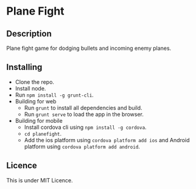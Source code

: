 Plane Fight
===========


Description
-----------
Plane fight game for dodging bullets and incoming enemy planes.


Installing
----------
* Clone the repo.
* Install node.
* Run `npm install -g grunt-cli`.
* Building for web
    - Run `grunt` to install all dependencies and build.
    - Run `grunt serve` to load the app in the browser.
* Building for mobile 
    - Install cordova cli using `npm install -g cordova`.
    - `cd planefight`.
    - Add the ios platform using `cordova platform add ios` and Android platform using `cordova platform add android`.

Licence
-------
This is under MIT Licence.
